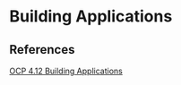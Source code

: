 # Building Applications



## References

[OCP 4.12 Building Applications](https://access.redhat.com/documentation/en-us/openshift_container_platform/4.12/html/building_applications/index)